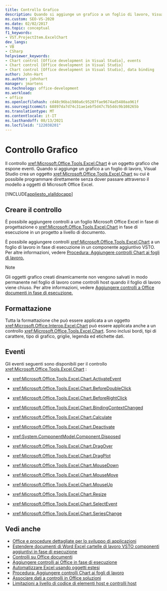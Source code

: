 ```yaml
---
title: Controllo Grafico
description: Quando si aggiunge un grafico a un foglio di lavoro, Visual Studio crea un oggetto grafico su cui è possibile programmare direttamente.
ms.custom: SEO-VS-2020
ms.date: 02/02/2017
ms.topic: conceptual
f1_keywords:
- VST.ProjectItem.ExcelChart
dev_langs:
- VB
- CSharp
helpviewer_keywords:
- Chart control [Office development in Visual Studio], events
- Chart control [Office development in Visual Studio]
- Chart control [Office development in Visual Studio], data binding
author: John-Hart
ms.author: johnhart
manager: jmartens
ms.technology: office-development
ms.workload:
- office
ms.openlocfilehash: cd48c96ba1980a6c95207fae9674ad5480aa961f
ms.sourcegitcommit: 68897da7d74c31ae1ebf5d47c7b5ddc9b108265b
ms.translationtype: MT
ms.contentlocale: it-IT
ms.lasthandoff: 08/13/2021
ms.locfileid: "122038201"
---
```

# <a name="chart-control"></a>Controllo Grafico
  Il controllo <xref:Microsoft.Office.Tools.Excel.Chart> è un oggetto grafico che espone eventi. Quando si aggiunge un grafico a un foglio di lavoro, Visual Studio crea un oggetto <xref:Microsoft.Office.Tools.Excel.Chart> su cui è possibile programmare direttamente senza dover passare attraverso il modello a oggetti di Microsoft Office Excel.

 [!INCLUDE[appliesto_xlalldocapp](../vsto/includes/appliesto-xlalldocapp-md.md)]

## <a name="create-the-control"></a>Creare il controllo
 È possibile aggiungere controlli a un foglio Microsoft Office Excel in fase di progettazione o <xref:Microsoft.Office.Tools.Excel.Chart> in fase di esecuzione in un progetto a livello di documento.

 È possibile aggiungere controlli <xref:Microsoft.Office.Tools.Excel.Chart> a un foglio di lavoro in fase di esecuzione in un componente aggiuntivo VSTO. Per altre informazioni, vedere [Procedura: Aggiungere controlli Chart ai fogli di lavoro.](../vsto/how-to-add-chart-controls-to-worksheets.md)

> [!NOTE]
> Gli oggetti grafico creati dinamicamente non vengono salvati in modo permanente nel foglio di lavoro come controlli host quando il foglio di lavoro viene chiuso. Per altre informazioni, vedere [Aggiungere controlli a Office documenti in fase di esecuzione.](../vsto/adding-controls-to-office-documents-at-run-time.md)

## <a name="formatting"></a>Formattazione
 Tutta la formattazione che può essere applicata a un oggetto <xref:Microsoft.Office.Interop.Excel.Chart> può essere applicata anche a un controllo <xref:Microsoft.Office.Tools.Excel.Chart>. Sono inclusi bordi, tipi di carattere, tipo di grafico, griglie, legenda ed etichette dati.

## <a name="events"></a>Eventi
 Gli eventi seguenti sono disponibili per il controllo <xref:Microsoft.Office.Tools.Excel.Chart> :

- <xref:Microsoft.Office.Tools.Excel.Chart.ActivateEvent>

- <xref:Microsoft.Office.Tools.Excel.Chart.BeforeDoubleClick>

- <xref:Microsoft.Office.Tools.Excel.Chart.BeforeRightClick>

- <xref:Microsoft.Office.Tools.Excel.Chart.BindingContextChanged>

- <xref:Microsoft.Office.Tools.Excel.Chart.Calculate>

- <xref:Microsoft.Office.Tools.Excel.Chart.Deactivate>

- <xref:System.ComponentModel.Component.Disposed>

- <xref:Microsoft.Office.Tools.Excel.Chart.DragOver>

- <xref:Microsoft.Office.Tools.Excel.Chart.DragPlot>

- <xref:Microsoft.Office.Tools.Excel.Chart.MouseDown>

- <xref:Microsoft.Office.Tools.Excel.Chart.MouseMove>

- <xref:Microsoft.Office.Tools.Excel.Chart.MouseUp>

- <xref:Microsoft.Office.Tools.Excel.Chart.Resize>

- <xref:Microsoft.Office.Tools.Excel.Chart.SelectEvent>

- <xref:Microsoft.Office.Tools.Excel.Chart.SeriesChange>

## <a name="see-also"></a>Vedi anche
- [Office e procedure dettagliate per lo sviluppo di applicazioni](../vsto/office-development-samples-and-walkthroughs.md)
- [Estendere documenti di Word Excel cartelle di lavoro VSTO componenti aggiuntivi in fase di esecuzione](../vsto/extending-word-documents-and-excel-workbooks-in-vsto-add-ins-at-run-time.md)
- [Controlli su Office documenti](../vsto/controls-on-office-documents.md)
- [Aggiungere controlli ai Office in fase di esecuzione](../vsto/adding-controls-to-office-documents-at-run-time.md)
- [Automatizzare Excel usando oggetti estesi](../vsto/automating-excel-by-using-extended-objects.md)
- [Procedura: Aggiungere controlli Chart ai fogli di lavoro](../vsto/how-to-add-chart-controls-to-worksheets.md)
- [Associare dati a controlli in Office soluzioni](../vsto/binding-data-to-controls-in-office-solutions.md)
- [Limitazioni a livello di codice di elementi host e controlli host](../vsto/programmatic-limitations-of-host-items-and-host-controls.md)
